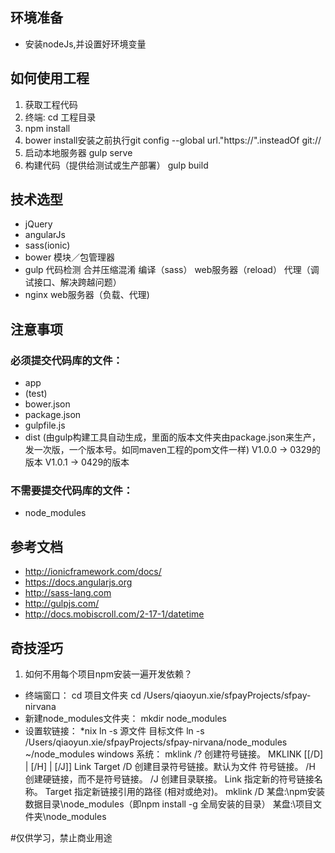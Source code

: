 ## 环境准备 ##
*   安装nodeJs,并设置好环境变量

## 如何使用工程 ##
1.  获取工程代码
2.  终端: cd 工程目录
3.  npm install 
4.  bower install安装之前执行git config --global url."https://".insteadOf git:// 
5.  启动本地服务器
    gulp serve 
6.  构建代码（提供给测试或生产部署）
    gulp build


## 技术选型 ##
*   jQuery
*   angularJs
*   sass(ionic)
*   bower 模块／包管理器
*   gulp
    代码检测
    合并压缩混淆
    编译（sass）
    web服务器（reload）
    代理（调试接口、解决跨越问题）
*   nginx
    web服务器（负载、代理)

## 注意事项 ##
### 必须提交代码库的文件： ###
*   app 
*   (test) 
*   bower.json 
*   package.json 
*   gulpfile.js 
*   dist (由gulp构建工具自动生成，里面的版本文件夹由package.json来生产，发一次版，一个版本号。如同maven工程的pom文件一样)
    V1.0.0 -> 0329的版本
    V1.0.1 -> 0429的版本


### 不需要提交代码库的文件： ###
*   node_modules


## 参考文档 ##
*   http://ionicframework.com/docs/
*   https://docs.angularjs.org
*   http://sass-lang.com
*   http://gulpjs.com/
*   http://docs.mobiscroll.com/2-17-1/datetime


## 奇技淫巧 ## 
1.  如何不用每个项目npm安装一遍开发依赖？
*   终端窗口： cd 项目文件夹
    cd /Users/qiaoyun.xie/sfpayProjects/sfpay-nirvana
*   新建node_modules文件夹：
    mkdir node_modules
*   设置软链接：
    *nix
        ln -s 源文件  目标文件
        ln -s /Users/qiaoyun.xie/sfpayProjects/sfpay-nirvana/node_modules ~/node_modules 
    windows 系统：
        mklink /?
        创建符号链接。 
        MKLINK [[/D] | [/H] | [/J]] Link Target
        /D 创建目录符号链接。默认为文件 符号链接。
        /H 创建硬链接，而不是符号链接。
        /J 创建目录联接。
        Link 指定新的符号链接名称。
        Target 指定新链接引用的路径 (相对或绝对)。
        mklink /D 某盘:\npm安装数据目录\node_modules（即npm install -g 全局安装的目录） 某盘:\项目文件夹\node_modules
        
#仅供学习，禁止商业用途
